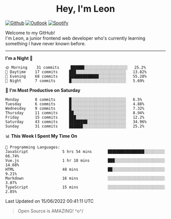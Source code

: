 <h1 align="center">Hey, I'm Leon</h1>

[![Github](https://img.shields.io/badge/-Github-000?style=flat&logo=Github&logoColor=white)](https://github.com/ooohmydawn)
[![Outlook](https://img.shields.io/badge/-Outlook-0078D4?style=flat&logo=Microsoft-Outlook&logoColor=white)](mailto:ooohmydawn@hotmail.com)
[![Spotify](https://img.shields.io/badge/-Spotify-1DB954?style=flat&logo=Spotify&logoColor=white)](https://open.spotify.com/user/tkf5c7q582tnbk7v0t9d3fsqq)
&nbsp;

Welcome to my GitHub! <br/>
I'm Leon, a junior frontend web developer who's currently learning something I have never known before.

***

<!--START_SECTION:waka-->
**I'm a Night 🦉** 

```text
🌞 Morning    31 commits     ██████░░░░░░░░░░░░░░░░░░░   25.2% 
🌆 Daytime    17 commits     ███░░░░░░░░░░░░░░░░░░░░░░   13.82% 
🌃 Evening    68 commits     █████████████░░░░░░░░░░░░   55.28% 
🌙 Night      7 commits      █░░░░░░░░░░░░░░░░░░░░░░░░   5.69%

```
📅 **I'm Most Productive on Saturday** 

```text
Monday       8 commits      █░░░░░░░░░░░░░░░░░░░░░░░░   6.5% 
Tuesday      6 commits      █░░░░░░░░░░░░░░░░░░░░░░░░   4.88% 
Wednesday    9 commits      █░░░░░░░░░░░░░░░░░░░░░░░░   7.32% 
Thursday     11 commits     ██░░░░░░░░░░░░░░░░░░░░░░░   8.94% 
Friday       15 commits     ███░░░░░░░░░░░░░░░░░░░░░░   12.2% 
Saturday     43 commits     ████████░░░░░░░░░░░░░░░░░   34.96% 
Sunday       31 commits     ██████░░░░░░░░░░░░░░░░░░░   25.2%

```


📊 **This Week I Spent My Time On** 

```text
💬 Programming Languages: 
JavaScript               5 hrs 54 mins       ████████████████░░░░░░░░░   66.74% 
Vue.js                   1 hr 18 mins        ███░░░░░░░░░░░░░░░░░░░░░░   14.68% 
HTML                     48 mins             ██░░░░░░░░░░░░░░░░░░░░░░░   9.21% 
Markdown                 16 mins             ░░░░░░░░░░░░░░░░░░░░░░░░░   3.07% 
TypeScript               15 mins             ░░░░░░░░░░░░░░░░░░░░░░░░░   2.85%

```


 Last Updated on 15/06/2022 00:41:11 UTC
<!--END_SECTION:waka-->


> Open Source is AMAZING! \^o^/
